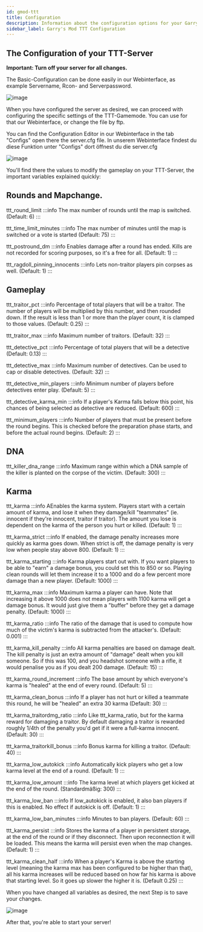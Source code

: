```yaml
---
id: gmod-ttt
title: Configuration
description: Information about the configuration options for your Garry's Mod TTT server from ZAP-Hosting -ZAP-Hosting.com documentation
sidebar_label: Garry's Mod TTT Configuration
---
```


## The Configuration of your TTT-Server

**Important: Turn off your server for all changes.**

The Basic-Configuration can be done easily in our Webinterface, as example Servername, Rcon- and Serverpassword.

![image](https://user-images.githubusercontent.com/26007280/189975998-d6cc350c-13a1-4ed4-b237-c5289e04a4db.png)

When you have configured the server as desired, we can proceed with configuring the specific settings of the TTT-Gamemode. You can use for that our Webinterface, or change the file by ftp.

You can find the Configuration Editor in our Webinterface in the tab "Configs" open there the server.cfg file.
In unserem Webinterface findest du diese Funktion unter "Configs" dort öffnest du die server.cfg

![image](https://user-images.githubusercontent.com/26007280/189976031-646a71bc-bfb1-4b67-af1e-f6616be77aa7.png)

You'll find there the values to modify the gameplay on your TTT-Server, the important variables explained quickly: 

## Rounds and Mapchange.

ttt_round_limit 
:::info
The max number of rounds until the map is switched. (Default: 6)
:::

ttt_time_limit_minutes
:::info
The max number of minutes until the map is switched or a vote is started (Default: 75)
:::

ttt_postround_dm
:::info
Enables damage after a round has ended. Kills are not recorded for scoring purposes, so it's a free for all. (Default: 1)
:::

ttt_ragdoll_pinning_innocents 
:::info
Lets non-traitor players pin corpses as well. (Default: 1)
:::

## Gameplay
ttt_traitor_pct
:::info
Percentage of total players that will be a traitor. The number of players will be multiplied by this number, and then rounded down. If the result is less than 1 or more than the player count, it is clamped to those values. (Default: 0.25)
:::

ttt_traitor_max
:::info
Maximum number of traitors. (Default: 32)
:::

ttt_detective_pct 
:::info
Percentage of total players that will be a detective (Default: 0.13)
:::

ttt_detective_max
:::info
Maximum number of detectives. Can be used to cap or disable detectives. (Default: 32)
:::

ttt_detective_min_players
:::info
Minimum number of players before detectives enter play. (Default: 5)
:::

ttt_detective_karma_min
:::info
If a player's Karma falls below this point, his chances of being selected as detective are reduced. (Default: 600)
:::

ttt_minimum_players
:::info
Number of players that must be present before the round begins. This is checked before the preparation phase starts, and before the actual round begins. (Default: 2)
:::

## DNA
ttt_killer_dna_range
:::info
Maximum range within which a DNA sample of the killer is planted on the corpse of the victim. (Default: 300)
:::

## Karma

ttt_karma
:::info
AEnables the karma system. Players start with a certain amount of karma, and lose it when they damage/kill "teammates" (ie. innocent if they're innocent, traitor if traitor). The amount you lose is dependent on the karma of the person you hurt or killed. (Default: 1)
:::

ttt_karma_strict
:::info
If enabled, the damage penalty increases more quickly as karma goes down. When strict is off, the damage penalty is very low when people stay above 800. (Default: 1)
:::

ttt_karma_starting
:::info
Karma players start out with. If you want players to be able to "earn" a damage bonus, you could set this to 850 or so. Playing clean rounds will let them increase it to a 1000 and do a few percent more damage than a new player. (Default: 1000)
:::

ttt_karma_max
:::info
Maximum karma a player can have. Note that increasing it above 1000 does not mean players with 1100 karma will get a damage bonus. It would just give them a "buffer" before they get a damage penalty. (Default: 1000)
:::

ttt_karma_ratio
:::info
The ratio of the damage that is used to compute how much of the victim's karma is subtracted from the attacker's. (Default: 0.001)
:::

ttt_karma_kill_penalty
:::info
All karma penalties are based on damage dealt. The kill penalty is just an extra amount of "damage" dealt when you kill someone. So if this was 100, and you headshot someone with a rifle, it would penalise you as if you dealt 200 damage. (Default: 15)
:::

ttt_karma_round_increment
:::info
The base amount by which everyone's karma is "healed" at the end of every round. (Default: 5)
:::

ttt_karma_clean_bonus
:::info
If a player has not hurt or killed a teammate this round, he will be "healed" an extra 30 karma (Default: 30)
:::

ttt_karma_traitordmg_ratio 
:::info
Like ttt_karma_ratio, but for the karma reward for damaging a traitor. By default damaging a traitor is rewarded roughly 1/4th of the penalty you'd get if it were a full-karma innocent. (Default: 30)
:::

ttt_karma_traitorkill_bonus
:::info
Bonus karma for killing a traitor. (Default: 40)
:::

ttt_karma_low_autokick
:::info
Automatically kick players who get a low karma level at the end of a round. (Default: 1)
:::

ttt_karma_low_amount
:::info
The karma level at which players get kicked at the end of the round. (Standardmäßig: 300)
:::

ttt_karma_low_ban
:::info
If low_autokick is enabled, it also ban players if this is enabled. No effect if autokick is off. (Default: 1)
:::

ttt_karma_low_ban_minutes
:::info
Minutes to ban players. (Default: 60)
:::

ttt_karma_persist
:::info
Stores the karma of a player in persistent storage, at the end of the round or if they disconnect. Then upon reconnection it will be loaded. This means the karma will persist even when the map changes. (Default: 1)
:::

ttt_karma_clean_half
:::info
When a player's Karma is above the starting level (meaning the karma max has been configured to be higher than that), all his karma increases will be reduced based on how far his karma is above that starting level. So it goes up slower the higher it is. (Default 0.25)
:::

When you have changed all variables as desired, the next Step is to save your changes.

![image](https://user-images.githubusercontent.com/26007280/189976092-c8d32408-af27-4bf1-aa25-4d226e1808e5.png)

After that, you're able to start your server!
